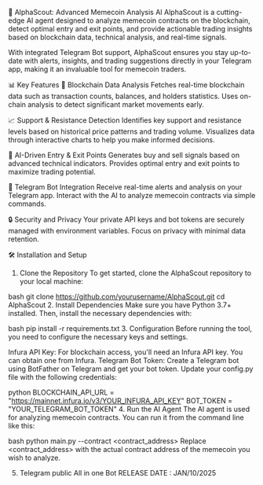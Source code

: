 🚀 AlphaScout: Advanced Memecoin Analysis AI
AlphaScout is a cutting-edge AI agent designed to analyze memecoin contracts on the blockchain, detect optimal entry and exit points, and provide actionable trading insights based on blockchain data, technical analysis, and real-time signals.

With integrated Telegram Bot support, AlphaScout ensures you stay up-to-date with alerts, insights, and trading suggestions directly in your Telegram app, making it an invaluable tool for memecoin traders.

📊 Key Features
🧠 Blockchain Data Analysis
Fetches real-time blockchain data such as transaction counts, balances, and holders statistics.
Uses on-chain analysis to detect significant market movements early.

📈 Support & Resistance Detection
Identifies key support and resistance levels based on historical price patterns and trading volume.
Visualizes data through interactive charts to help you make informed decisions.

🎯 AI-Driven Entry & Exit Points
Generates buy and sell signals based on advanced technical indicators.
Provides optimal entry and exit points to maximize trading potential.

🤖 Telegram Bot Integration
Receive real-time alerts and analysis on your Telegram app.
Interact with the AI to analyze memecoin contracts via simple commands.

🔒 Security and Privacy
Your private API keys and bot tokens are securely managed with environment variables.
Focus on privacy with minimal data retention.

🛠️ Installation and Setup
1. Clone the Repository
To get started, clone the AlphaScout repository to your local machine:

bash
git clone https://github.com/yourusername/AlphaScout.git
cd AlphaScout
2. Install Dependencies
Make sure you have Python 3.7+ installed. Then, install the necessary dependencies with:

bash
pip install -r requirements.txt
3. Configuration
Before running the tool, you need to configure the necessary keys and settings.

Infura API Key: For blockchain access, you'll need an Infura API key. You can obtain one from Infura.
Telegram Bot Token: Create a Telegram bot using BotFather on Telegram and get your bot token.
Update your config.py file with the following credentials:

python
BLOCKCHAIN_API_URL = "https://mainnet.infura.io/v3/YOUR_INFURA_API_KEY"
BOT_TOKEN = "YOUR_TELEGRAM_BOT_TOKEN"
4. Run the AI Agent
The AI agent is used for analyzing memecoin contracts. You can run it from the command line like this:

bash
python main.py --contract <contract_address>
Replace <contract_address> with the actual contract address of the memecoin you wish to analyze.

5. Telegram public All in one Bot
RELEASE DATE : JAN/10/2025
